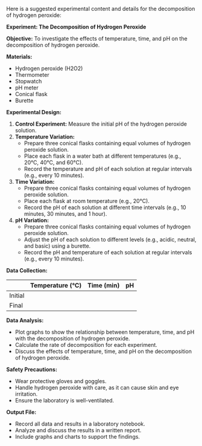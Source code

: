 Here is a suggested experimental content and details for the decomposition of hydrogen peroxide:

**Experiment: The Decomposition of Hydrogen Peroxide**

**Objective:** To investigate the effects of temperature, time, and pH on the decomposition of hydrogen peroxide.

**Materials:**

* Hydrogen peroxide (H2O2)
* Thermometer
* Stopwatch
* pH meter
* Conical flask
* Burette

**Experimental Design:**

1. **Control Experiment:** Measure the initial pH of the hydrogen peroxide solution.
2. **Temperature Variation:**
	* Prepare three conical flasks containing equal volumes of hydrogen peroxide solution.
	* Place each flask in a water bath at different temperatures (e.g., 20°C, 40°C, and 60°C).
	* Record the temperature and pH of each solution at regular intervals (e.g., every 10 minutes).
3. **Time Variation:**
	* Prepare three conical flasks containing equal volumes of hydrogen peroxide solution.
	* Place each flask at room temperature (e.g., 20°C).
	* Record the pH of each solution at different time intervals (e.g., 10 minutes, 30 minutes, and 1 hour).
4. **pH Variation:**
	* Prepare three conical flasks containing equal volumes of hydrogen peroxide solution.
	* Adjust the pH of each solution to different levels (e.g., acidic, neutral, and basic) using a burette.
	* Record the pH and temperature of each solution at regular intervals (e.g., every 10 minutes).

**Data Collection:**

|  | Temperature (°C) | Time (min) | pH |
| --- | ------------- | --------- | --- |
| Initial |              |           |     |
| Final  |              |           |     |

**Data Analysis:**

* Plot graphs to show the relationship between temperature, time, and pH with the decomposition of hydrogen peroxide.
* Calculate the rate of decomposition for each experiment.
* Discuss the effects of temperature, time, and pH on the decomposition of hydrogen peroxide.

**Safety Precautions:**

* Wear protective gloves and goggles.
* Handle hydrogen peroxide with care, as it can cause skin and eye irritation.
* Ensure the laboratory is well-ventilated.

**Output File:**

* Record all data and results in a laboratory notebook.
* Analyze and discuss the results in a written report.
* Include graphs and charts to support the findings.
